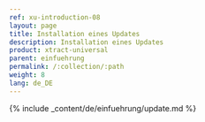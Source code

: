 ```yaml
---
ref: xu-introduction-08
layout: page
title: Installation eines Updates
description: Installation eines Updates
product: xtract-universal
parent: einfuehrung
permalink: /:collection/:path
weight: 8
lang: de_DE
---
```


{% include _content/de/einfuehrung/update.md %}